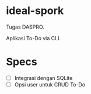 # ideal-spork
Tugas DASPRO.

Aplikasi To-Do via CLI.

# Specs
- [ ] Integrasi dengan SQLite
- [ ] Opsi user untuk CRUD To-Do